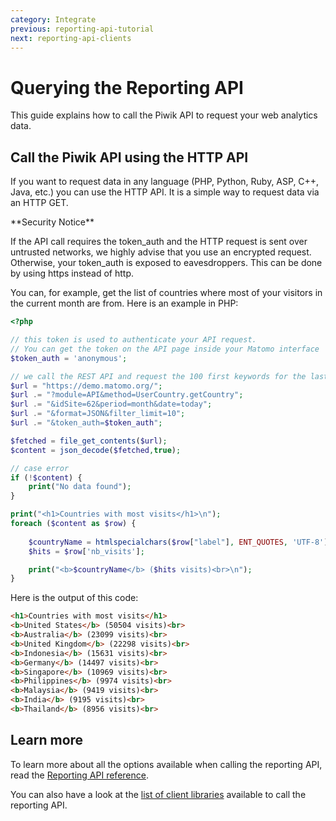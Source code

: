 ```yaml
---
category: Integrate
previous: reporting-api-tutorial
next: reporting-api-clients
---
```

# Querying the Reporting API

This guide explains how to call the Piwik API to request your web analytics data. 

## Call the Piwik API using the HTTP API

If you want to request data in any language (PHP, Python, Ruby, ASP, C++, Java, etc.) you can use the HTTP API. It is a simple way to request data via an HTTP GET.

<div markdown="1" class="alert alert-warning">
**Security Notice**

If the API call requires the token_auth and the HTTP request is sent over untrusted networks, we highly advise that you use an encrypted request. Otherwise, your token\_auth is exposed to eavesdroppers. This can be done by using https instead of http.
</div>

You can, for example, get the list of countries where most of your visitors in the current month are from. Here is an example in PHP:

```php
<?php

// this token is used to authenticate your API request.
// You can get the token on the API page inside your Matomo interface
$token_auth = 'anonymous';

// we call the REST API and request the 100 first keywords for the last month for the idsite=62
$url = "https://demo.matomo.org/";
$url .= "?module=API&method=UserCountry.getCountry";
$url .= "&idSite=62&period=month&date=today";
$url .= "&format=JSON&filter_limit=10";
$url .= "&token_auth=$token_auth";

$fetched = file_get_contents($url);
$content = json_decode($fetched,true);

// case error
if (!$content) {
    print("No data found");
}

print("<h1>Countries with most visits</h1>\n");
foreach ($content as $row) {
    
    $countryName = htmlspecialchars($row["label"], ENT_QUOTES, 'UTF-8');
    $hits = $row['nb_visits'];

    print("<b>$countryName</b> ($hits visits)<br>\n");
}
```

Here is the output of this code:

```html
<h1>Countries with most visits</h1>
<b>United States</b> (50504 visits)<br>
<b>Australia</b> (23099 visits)<br>
<b>United Kingdom</b> (22298 visits)<br>
<b>Indonesia</b> (15631 visits)<br>
<b>Germany</b> (14497 visits)<br>
<b>Singapore</b> (10969 visits)<br>
<b>Philippines</b> (9974 visits)<br>
<b>Malaysia</b> (9419 visits)<br>
<b>India</b> (9195 visits)<br>
<b>Thailand</b> (8956 visits)<br>
``` 

## Learn more

To learn more about all the options available when calling the reporting API, read the [Reporting API reference](/api-reference/reporting-api).

You can also have a look at the [list of client libraries](/guides/reporting-api-clients) available to call the reporting API.
